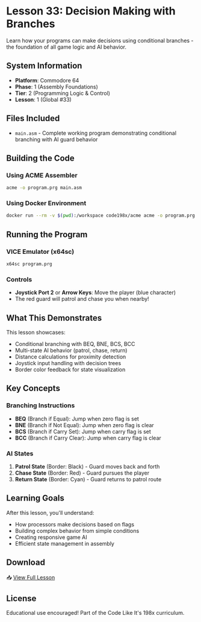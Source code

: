 # Lesson 33: Decision Making with Branches

Learn how your programs can make decisions using conditional branches - the foundation of all game logic and AI behavior.

## System Information
- **Platform**: Commodore 64
- **Phase**: 1 (Assembly Foundations)
- **Tier**: 2 (Programming Logic & Control)
- **Lesson**: 1 (Global #33)

## Files Included
- `main.asm` - Complete working program demonstrating conditional branching with AI guard behavior

## Building the Code

### Using ACME Assembler
```bash
acme -o program.prg main.asm
```

### Using Docker Environment
```bash
docker run --rm -v $(pwd):/workspace code198x/acme acme -o program.prg main.asm
```

## Running the Program

### VICE Emulator (x64sc)
```bash
x64sc program.prg
```

### Controls
- **Joystick Port 2** or **Arrow Keys**: Move the player (blue character)
- The red guard will patrol and chase you when nearby!

## What This Demonstrates

This lesson showcases:
- Conditional branching with BEQ, BNE, BCS, BCC
- Multi-state AI behavior (patrol, chase, return)
- Distance calculations for proximity detection
- Joystick input handling with decision trees
- Border color feedback for state visualization

## Key Concepts

### Branching Instructions
- **BEQ** (Branch if Equal): Jump when zero flag is set
- **BNE** (Branch if Not Equal): Jump when zero flag is clear
- **BCS** (Branch if Carry Set): Jump when carry flag is set
- **BCC** (Branch if Carry Clear): Jump when carry flag is clear

### AI States
1. **Patrol State** (Border: Black) - Guard moves back and forth
2. **Chase State** (Border: Red) - Guard pursues the player
3. **Return State** (Border: Cyan) - Guard returns to patrol route

## Learning Goals

After this lesson, you'll understand:
- How processors make decisions based on flags
- Building complex behavior from simple conditions
- Creating responsive game AI
- Efficient state management in assembly

## Download

📥 [View Full Lesson](https://code198x.stevehill.xyz/lessons/commodore-64/phase-1/tier-2/33)

## License

Educational use encouraged! Part of the Code Like It's 198x curriculum.